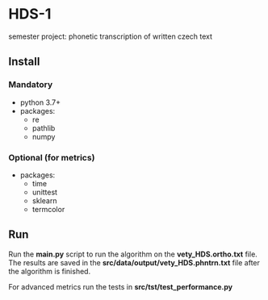 # HDS-1
semester project: phonetic transcription of written czech text

## Install
### Mandatory 
* python 3.7+
* packages:
  * re
  * pathlib
  * numpy

### Optional (for metrics)
* packages:
  * time
  * unittest
  * sklearn
  * termcolor
    
## Run
Run the **__main__.py** script to run the algorithm on the **vety_HDS.ortho.txt** file.<br/>
The results are saved in the **src/data/output/vety_HDS.phntrn.txt** file after the algorithm is finished. 

For advanced metrics run the tests in **src/tst/test_performance.py**